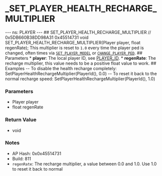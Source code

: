 # _SET_PLAYER_HEALTH_RECHARGE_MULTIPLIER

--- ns: PLAYER --- ## SET_PLAYER_HEALTH_RECHARGE_MULTIPLIER  // 0x5DB660B38DD98A31 0x45514731 void SET_PLAYER_HEALTH_RECHARGE_MULTIPLIER(Player player, float regenRate);  This multiplier is reset to `1.0` every time the player ped is changed, often times via [`SET_PLAYER_MODEL`](#_0x00A1CADD00108836) or [`CHANGE_PLAYER_PED`](#_0x048189FAC643DEEE).  ## Parameters * **player**: The local player ID, see [PLAYER_ID](#_0x4F8644AF03D0E0D6). * **regenRate**: The recharge multiplier, this value needs to be a positive float value to work.  ## Examples -- To disable the health recharge completely: SetPlayerHealthRechargeMultiplier(PlayerId(), 0.0)  -- To reset it back to the normal recharge speed: SetPlayerHealthRechargeMultiplier(PlayerId(), 1.0)

### Parameters
* Player player
* float regenRate

### Return Value
* void

### Notes
* AP Hash: 0x0x45514731
* Build: 811
* `regenRate`: The recharge multiplier, a value between 0.0 and 1.0.
Use 1.0 to reset it back to normal

